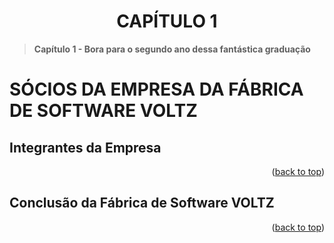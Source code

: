 <div name="readme-top">
    <h1 align=center>CAPÍTULO 1</h1>
</div>

>**Capítulo 1 - Bora para o segundo ano dessa fantástica graduação**

# SÓCIOS DA EMPRESA DA FÁBRICA DE SOFTWARE VOLTZ

## Integrantes da Empresa



<p align="right">(<a href="#readme-top">back to top</a>)</p>

## Conclusão da Fábrica de Software VOLTZ



<p align="right">(<a href="#readme-top">back to top</a>)</p>